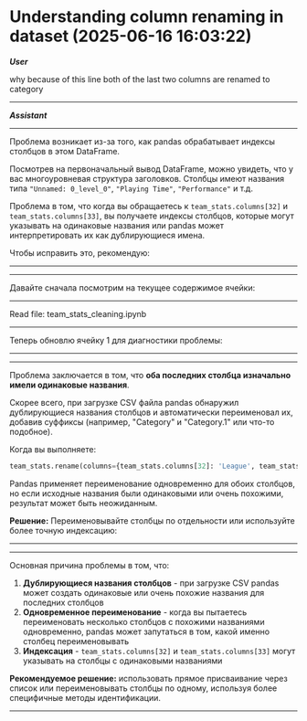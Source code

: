 <!-- Generated by SpecStory -->

# Understanding column renaming in dataset (2025-06-16 16:03:22)

_**User**_

why because of this line both of the last two columns are renamed to category

---

_**Assistant**_



---

Проблема возникает из-за того, как pandas обрабатывает индексы столбцов в этом DataFrame. 

Посмотрев на первоначальный вывод DataFrame, можно увидеть, что у вас многоуровневая структура заголовков. Столбцы имеют названия типа `"Unnamed: 0_level_0"`, `"Playing Time"`, `"Performance"` и т.д.

Проблема в том, что когда вы обращаетесь к `team_stats.columns[32]` и `team_stats.columns[33]`, вы получаете индексы столбцов, которые могут указывать на одинаковые названия или pandas может интерпретировать их как дублирующиеся имена.

Чтобы исправить это, рекомендую:

---



---

Давайте сначала посмотрим на текущее содержимое ячейки:

---

Read file: team_stats_cleaning.ipynb

---

Теперь обновлю ячейку 1 для диагностики проблемы:

---



---

Проблема заключается в том, что **оба последних столбца изначально имели одинаковые названия**. 

Скорее всего, при загрузке CSV файла pandas обнаружил дублирующиеся названия столбцов и автоматически переименовал их, добавив суффиксы (например, "Category" и "Category.1" или что-то подобное).

Когда вы выполняете:
```python
team_stats.rename(columns={team_stats.columns[32]: 'League', team_stats.columns[33]: 'Category'}, inplace=True)
```

Pandas применяет переименование одновременно для обоих столбцов, но если исходные названия были одинаковыми или очень похожими, результат может быть неожиданным.

**Решение:** Переименовывайте столбцы по отдельности или используйте более точную индексацию:

---



---

Основная причина проблемы в том, что:

1. **Дублирующиеся названия столбцов** - при загрузке CSV pandas может создать одинаковые или очень похожие названия для последних столбцов
2. **Одновременное переименование** - когда вы пытаетесь переименовать несколько столбцов с похожими названиями одновременно, pandas может запутаться в том, какой именно столбец переименовывать
3. **Индексация** - `team_stats.columns[32]` и `team_stats.columns[33]` могут указывать на столбцы с одинаковыми названиями

**Рекомендуемое решение:** использовать прямое присваивание через список или переименовывать столбцы по одному, используя более специфичные методы идентификации.

---

